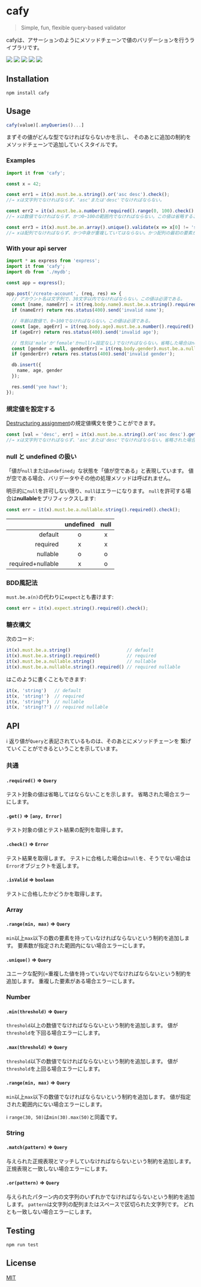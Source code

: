 cafy
===============================================
> Simple, fun, flexible query-based validator

cafyは、アサーションのようにメソッドチェーンで値のバリデーションを行うライブラリです。

[![][npm-badge]][npm-link]
[![][mit-badge]][mit]
[![][travis-badge]][travis-link]
[![][himawari-badge]][himasaku]
[![][sakurako-badge]][himasaku]

Installation
-----------------------------------------------
`npm install cafy`

Usage
-----------------------------------------------
``` javascript
cafy(value)[.anyQueries()...]
```

まずその値がどんな型でなければならないかを示し、
そのあとに追加の制約をメソッドチェーンで追加していくスタイルです。

### Examples
``` javascript
import it from 'cafy';

const x = 42;

const err1 = it(x).must.be.a.string().or('asc desc').check();
//→ xは文字列でなければならず、'asc'または'desc'でなければならない。

const err2 = it(x).must.be.a.number().required().range(0, 100).check();
//→ xは数値でなければならず、かつ0~100の範囲内でなければならない。この値は省略することはできない。

const err3 = it(x).must.be.an.array().unique().validate(x => x[0] != 'strawberry pasta').check();
//→ xは配列でなければならず、かつ中身が重複していてはならない。かつ配列の最初の要素が'strawberry pasta'であってはならない。
```

### With your api server
``` javascript
import * as express from 'express';
import it from 'cafy';
import db from './mydb';

const app = express();

app.post('/create-account', (req, res) => {
  // アカウント名は文字列で、30文字以内でなければならない。この値は必須である。
  const [name, nameErr] = it(req.body.name).must.be.a.string().required().max(30).get();
  if (nameErr) return res.status(400).send('invalid name');

  // 年齢は数値で、0~100でなければならない。この値は必須である。
  const [age, ageErr] = it(req.body.age).must.be.a.number().required().range(0,100).get();
  if (ageErr) return res.status(400).send('invalid age');

  // 性別は'male'か'female'かnull(=設定なし)でなければならない。省略した場合はnullとして扱う。
  const [gender = null, genderErr] = it(req.body.gender).must.be.a.nullable.string().or('male female').get();
  if (genderErr) return res.status(400).send('invalid gender');

  db.insert({
    name, age, gender
  });

  res.send('yee haw!');
});
```

### 規定値を設定する
[Destructuring assignment](https://developer.mozilla.org/en-US/docs/Web/JavaScript/Reference/Operators/Destructuring_assignment)の規定値構文を使うことができます。
``` javascript
const [val = 'desc', err] = it(x).must.be.a.string().or('asc desc').get();
//→ xは文字列でなければならず、'asc'または'desc'でなければならない。省略された場合は'desc'とする。
```

### null と undefined の扱い
「値が`null`または`undefined`」な状態を「値が空である」と表現しています。
値が空である場合、バリデータやその他の処理メソッドは呼ばれません。

明示的に`null`を許可しない限り、`null`はエラーになります。
`null`を許可する場合は**nullable**をプリフィックスします:
``` javascript
const err = it(x).must.be.a.nullable.string().required().check();
```

|     | undefined | null |
| ---:|:---------:|:----:|
| default | o | x |
| required | x | x |
| nullable | o | o |
| required+nullable | x | o |

### BDD風記法
`must.be.a(n)`の代わりに`expect`とも書けます:
``` javascript
const err = it(x).expect.string().required().check();
```

### 糖衣構文
次のコード:
``` javascript
it(x).must.be.a.string()                     // default
it(x).must.be.a.string().required()          // required
it(x).must.be.a.nullable.string()            // nullable
it(x).must.be.a.nullable.string().required() // required nullable
```
はこのように書くこともできます:
``` javascript
it(x, 'string')   // default
it(x, 'string!')  // required
it(x, 'string?')  // nullable
it(x, 'string!?') // required nullable
```

API
-----------------------------------------------
ℹ️ 返り値が`Query`と表記されているものは、そのあとにメソッドチェーンを
繋げていくことができるということを示しています。

### 共通
#### `.required()` => `Query`
テスト対象の値は省略してはならないことを示します。
省略された場合エラーにします。

#### `.get()` => `[any, Error]`
テスト対象の値とテスト結果の配列を取得します。

#### `.check()` => `Error`
テスト結果を取得します。
テストに合格した場合は`null`を、そうでない場合は`Error`オブジェクトを返します。

#### `.isValid` => `boolean`
テストに合格したかどうかを取得します。

### Array
#### `.range(min, max)` => `Query`
`min`以上`max`以下の数の要素を持っていなければならないという制約を追加します。
要素数が指定された範囲内にない場合エラーにします。

#### `.unique()` => `Query`
ユニークな配列(=重複した値を持っていない)でなければならないという制約を追加します。
重複した要素がある場合エラーにします。

### Number
#### `.min(threshold)` => `Query`
`threshold`以上の数値でなければならないという制約を追加します。
値が`threshold`を下回る場合エラーにします。

#### `.max(threshold)` => `Query`
`threshold`以下の数値でなければならないという制約を追加します。
値が`threshold`を上回る場合エラーにします。

#### `.range(min, max)` => `Query`
`min`以上`max`以下の数値でなければならないという制約を追加します。
値が指定された範囲内にない場合エラーにします。

ℹ️ `range(30, 50)`は`min(30).max(50)`と同義です。

### String
#### `.match(pattern)` => `Query`
与えられた正規表現とマッチしていなければならないという制約を追加します。
正規表現と一致しない場合エラーにします。

#### `.or(pattern)` => `Query`
与えられたパターン内の文字列のいずれかでなければならないという制約を追加します。
`pattern`は文字列の配列またはスペースで区切られた文字列です。
どれとも一致しない場合エラーにします。

Testing
-----------------------------------------------
`npm run test`

License
-----------------------------------------------
[MIT](LICENSE)

[npm-link]:       https://www.npmjs.com/package/cafy
[npm-badge]:      https://img.shields.io/npm/v/cafy.svg?style=flat-square
[mit]:            http://opensource.org/licenses/MIT
[mit-badge]:      https://img.shields.io/badge/license-MIT-444444.svg?style=flat-square
[travis-link]:    https://travis-ci.org/syuilo/cafy
[travis-badge]:   http://img.shields.io/travis/syuilo/cafy.svg?style=flat-square
[himasaku]:       https://himasaku.net
[himawari-badge]: https://img.shields.io/badge/%E5%8F%A4%E8%B0%B7-%E5%90%91%E6%97%A5%E8%91%B5-1684c5.svg?style=flat-square
[sakurako-badge]: https://img.shields.io/badge/%E5%A4%A7%E5%AE%A4-%E6%AB%BB%E5%AD%90-efb02a.svg?style=flat-square
